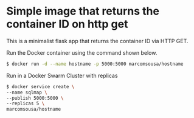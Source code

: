 # Simple image that returns the container ID on http get

This is a minimalist flask app that returns the container ID via HTTP GET.

Run the Docker container using the command shown below.

```bash
$ docker run -d --name hostname -p 5000:5000 marcomsousa/hostname
```

Run in a Docker Swarm Cluster with replicas

```bash
$ docker service create \
--name sqlmap \
--publish 5000:5000 \
--replicas 5 \
marcomsousa/hostname
```
